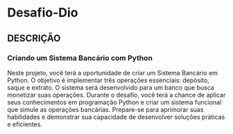 # Desafio-Dio

 ## DESCRIÇÃO
### Criando um Sistema Bancário com Python
<p>
Neste projeto, você terá a oportunidade de criar um Sistema Bancário em Python.
O objetivo é implementar três operações essenciais: depósito, saque e extrato. 
O sistema será desenvolvido para um banco que busca monetizar suas operações. 
Durante o desafio, você terá a chance de aplicar seus conhecimentos em programação Python e criar um sistema funcional que simule as operações bancárias. 
Prepare-se para aprimorar suas habilidades e demonstrar sua capacidade de desenvolver soluções práticas e eficientes.
</p>
